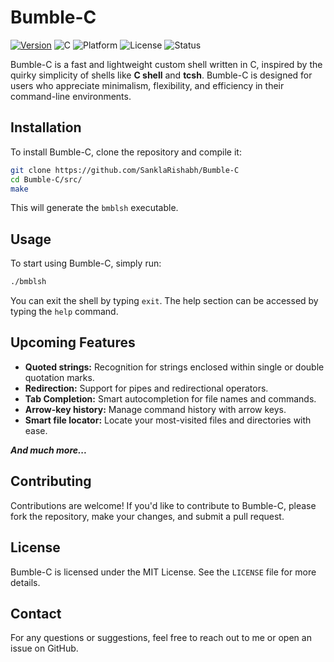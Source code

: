 # Bumble-C

[![Version](https://img.shields.io/badge/version-0.1.2--pre--release-orange.svg)](https://semver.org/)
![C](https://img.shields.io/badge/language-C-blue.svg)
![Platform](https://img.shields.io/badge/platform-Unix%2FLinux-informational.svg)
![License](https://img.shields.io/badge/license-MIT-green.svg)
![Status](https://img.shields.io/badge/status-active-brightgreen.svg)


Bumble-C is a fast and lightweight custom shell written in C, inspired by the quirky simplicity of shells like **C shell** and **tcsh**. Bumble-C is designed for users who appreciate minimalism, flexibility, and efficiency in their command-line environments.

## Installation

To install Bumble-C, clone the repository and compile it:

```bash
git clone https://github.com/SanklaRishabh/Bumble-C
cd Bumble-C/src/
make
```

This will generate the `bmblsh` executable.

## Usage

To start using Bumble-C, simply run:

```bash
./bmblsh
```

You can exit the shell by typing `exit`.
The help section can be accessed by typing the `help` command.

## Upcoming Features

- **Quoted strings:** Recognition for strings enclosed within single or double quotation marks.
- **Redirection:** Support for pipes and redirectional operators.
- **Tab Completion:** Smart autocompletion for file names and commands.
- **Arrow-key history:** Manage command history with arrow keys.
- **Smart file locator:** Locate your most-visited files and directories with ease.

***And much more...***

## Contributing

Contributions are welcome! If you'd like to contribute to Bumble-C, please fork the repository, make your changes, and submit a pull request.

## License

Bumble-C is licensed under the MIT License. See the `LICENSE` file for more details.

## Contact

For any questions or suggestions, feel free to reach out to me or open an issue on GitHub.
